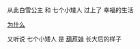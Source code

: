  从此白雪公主 和 七个小矮人 过上了 幸福的生活

 [为什么](continue/continue.md)

又听说 七个小矮人 是 [葫芦娃](../oner0128/story.md) 长大后的样子
